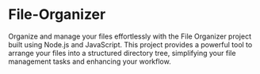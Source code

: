 # File-Organizer
Organize and manage your files effortlessly with the File Organizer project built using Node.js and JavaScript. This project provides a powerful tool to arrange your files into a structured directory tree, simplifying your file management tasks and enhancing your workflow.
